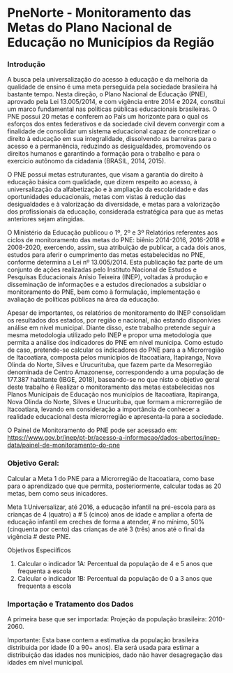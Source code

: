 # PneNorte - Monitoramento das Metas do Plano Nacional de Educação no Municípios da Região

### Introdução
A busca pela universalização do acesso à educação e da melhoria da qualidade de
ensino é uma meta perseguida pela sociedade brasileira há bastante tempo.
Nesta direção, o Plano Nacional de Educação (PNE), aprovado pela Lei 13.005/2014,
e com vigência entre 2014 e 2024, constitui um marco fundamental nas políticas públicas
educacionais brasileiras. O PNE possui 20 metas e conferem ao País um horizonte para
o qual os esforços dos entes federativos e da sociedade civil devem convergir
com a finalidade de consolidar um sistema educacional capaz de concretizar o
direito à educação em sua integralidade, dissolvendo as barreiras para o acesso
e a permanência, reduzindo as desigualdades, promovendo os direitos humanos e garantindo
a formação para o trabalho e para o exercício autônomo da cidadania (BRASIL, 2014, 2015).

O PNE possui metas estruturantes, que visam a garantia do direito à educação básica
com qualidade, que dizem respeito ao acesso, à universalização da alfabetização e à
ampliação da escolaridade e das oportunidades educacionais, metas com vistas à
redução das desigualdades e à valorização da diversidade, e metas para a valorização
dos profissionais da educação, considerada estratégica para que as metas anteriores
sejam atingidas.

O Ministério da Educação publicou o 1º, 2º e 3º Relatórios referentes aos ciclos de
monitoramento das metas do PNE: biênio 2014-2016, 2016-2018 e 2008-2020,
exercendo, assim, sua atribuição de publicar, a cada dois anos, estudos para aferir
o cumprimento das metas estabelecidas no PNE, conforme determina a Lei nº 13.005/2014.
Esta publicação faz parte de um conjunto de ações realizadas pelo Instituto Nacional de
Estudos e Pesquisas Educacionais Anísio Teixeira (INEP), voltadas à produção e disseminação
de informações e a estudos direcionados a subsidiar o monitoramento
do PNE, bem como à formulação, implementação e avaliação de políticas públicas na área
da educação.

Apesar de importantes, os relatórios de monitoramento do INEP consolidam os resultados dos
estados, por região e nacional, não estando disponívies análise em nível municipal.
Diante disso, este trabalho pretende seguir a mesma metodologia utilizado pelo
INEP e propor uma metodologia que permita a análise dos indicadores do PNE em nível municipa.
Como estudo de caso, pretende-se calcular os indicadores do PNE para a a Microrregião de
Itacoatiara, composta pelos municípios de Itacoatiara, Itapiranga, Nova Olinda do Norte,
Silves e Urucurituba, que fazem parte da Mesorregião denominada de Centro Amazonense,
correspondendo a uma população de 177.387 habitante (IBGE, 2018), baseando-se no que
nisto o objetivo geral deste trabalho é Realizar o monitoramento das metas estabelecidas
nos Planos Municipais de Educação nos municípios de Itacoatiara, Itapiranga, Nova Olinda do Norte,
Silves e Urucurituba, que formam a microrregião de Itacoatiara, levando em consideração a
importância de conhecer a realidade educacional desta microrregião e apresenta-la para a
sociedade.

O Painel de Monitoramento do PNE pode ser acessado em: <https://www.gov.br/inep/pt-br/acesso-a-informacao/dados-abertos/inep-data/painel-de-monitoramento-do-pne>

### Objetivo Geral: 

 Calcular a Meta 1 do PNE para a Microrregião de Itacoatiara, como base para o aprendizado
 que que permita, posteriormente, calcular todas as 20 metas, bem como seus inicadores.

 Meta 1:Universalizar, até 2016, a educação infantil na pré-escola para as crianças de 
 4 (quatro) a # 5 (cinco) anos de idade e ampliar a oferta de educação infantil em creches 
 de forma a atender, # no mínimo, 50% (cinquenta por cento) das crianças de até 3 (três) anos 
 até o final da vigência # deste PNE.

 Objetivos Especiíficos
 1) Calcular o indicador 1A: Percentual da população de 4 e 5 anos que frequenta a escola
 2) Calcular o indicador 1B: Percentual da população de 0 a 3 anos que frequenta a escola

### Importação e Tratamento dos Dados

A primeira base que ser importada: Projeção da população brasileira: 2010-2060.

Importante: Esta base contem a estimativa da população brasileira distribuida por
idade (0 a 90+ anos). Ela será usada para estimar a distribuição das idades nos
municípios, dado não haver desagregação das idades em nível municipal.

